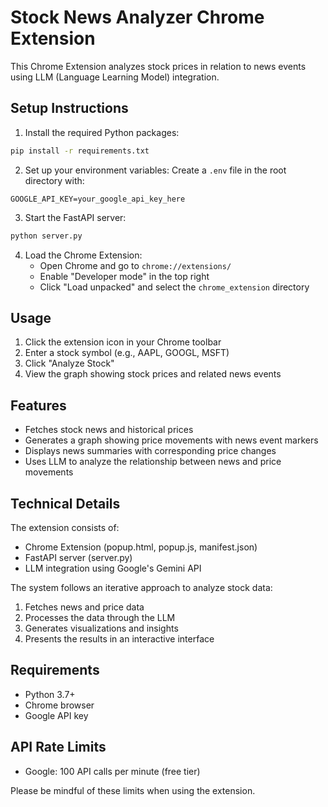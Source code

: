 # Stock News Analyzer Chrome Extension

This Chrome Extension analyzes stock prices in relation to news events using LLM (Language Learning Model) integration.

## Setup Instructions

1. Install the required Python packages:
```bash
pip install -r requirements.txt
```

2. Set up your environment variables:
Create a `.env` file in the root directory with:
```
GOOGLE_API_KEY=your_google_api_key_here
```

3. Start the FastAPI server:
```bash
python server.py
```

4. Load the Chrome Extension:
   - Open Chrome and go to `chrome://extensions/`
   - Enable "Developer mode" in the top right
   - Click "Load unpacked" and select the `chrome_extension` directory

## Usage

1. Click the extension icon in your Chrome toolbar
2. Enter a stock symbol (e.g., AAPL, GOOGL, MSFT)
3. Click "Analyze Stock"
4. View the graph showing stock prices and related news events

## Features

- Fetches stock news and historical prices
- Generates a graph showing price movements with news event markers
- Displays news summaries with corresponding price changes
- Uses LLM to analyze the relationship between news and price movements

## Technical Details

The extension consists of:
- Chrome Extension (popup.html, popup.js, manifest.json)
- FastAPI server (server.py)
- LLM integration using Google's Gemini API

The system follows an iterative approach to analyze stock data:
1. Fetches news and price data
2. Processes the data through the LLM
3. Generates visualizations and insights
4. Presents the results in an interactive interface

## Requirements

- Python 3.7+
- Chrome browser
- Google API key

## API Rate Limits

- Google: 100 API calls per minute (free tier)

Please be mindful of these limits when using the extension. 